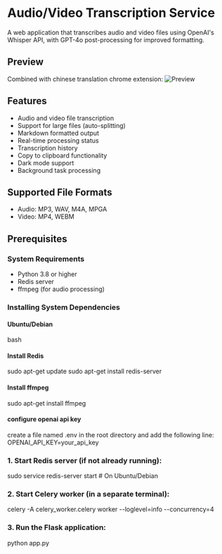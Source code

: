 # Audio/Video Transcription Service

A web application that transcribes audio and video files using OpenAI's Whisper API, with GPT-4o post-processing for improved formatting.

## Preview
Combined with chinese translation chrome extension:
![Preview](./preview.png)

## Features

- Audio and video file transcription
- Support for large files (auto-splitting)
- Markdown formatted output
- Real-time processing status
- Transcription history
- Copy to clipboard functionality
- Dark mode support
- Background task processing

## Supported File Formats

- Audio: MP3, WAV, M4A, MPGA
- Video: MP4, WEBM

## Prerequisites

### System Requirements

- Python 3.8 or higher
- Redis server
- ffmpeg (for audio processing)

### Installing System Dependencies

#### Ubuntu/Debian
bash
#### Install Redis
sudo apt-get update
sudo apt-get install redis-server

#### Install ffmpeg
sudo apt-get install ffmpeg

#### configure openai api key
create a file named .env in the root directory and add the following line:
OPENAI_API_KEY=your_api_key

### 1. Start Redis server (if not already running):
sudo service redis-server start # On Ubuntu/Debian

### 2. Start Celery worker (in a separate terminal):
celery -A celery_worker.celery worker --loglevel=info --concurrency=4

### 3. Run the Flask application:
python app.py




